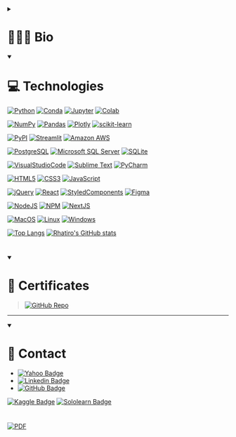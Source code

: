 <!-- <div style="display: inline"> -->
<!--   &nbsp;<img width='50' height='50' src="https://raw.githubusercontent.com/devicons/devicon/v2.15.1/icons/github/github-original.svg" />&nbsp; -->
<!--   &nbsp;<img width='50' height='50' src="https://cdn.jsdelivr.net/gh/devicons/devicon/icons/python/python-original.svg" />&nbsp; -->
<!--   &nbsp;&nbsp;<img width='50' height='50' src="https://cdn.jsdelivr.net/gh/devicons/devicon/icons/r/r-original.svg" />&nbsp;&nbsp;&nbsp; -->
<!-- </div>  -->

<details>
  <summary><h1>👨🏻‍💻 Bio</h1></summary>

| EN | PT |
| --- | --- |
| Professional with an evolving career in the field of data science. | Profissional com carreira em evolução na área de ciência de dados. |
| Solid experience in processing, manipulating and visualizing data using Python, SQL and major libraries such as NumPy, Pandas, Matplotlib, Seaborn, Plotly and Scikit-learn, as well as familiarity with development environments such as Anaconda and Jupyter Notebook. | Sólida experiência em tratamento, manipulação e visualização de dados com utilização de linguagens Python, SQL e principais bibliotecas, como NumPy, Pandas, Matplotlib, Seaborn, Plotly e Scikit-learn, além de familiaridade com ambientes de desenvolvimento como Anaconda e Jupyter Notebook. |
| Skills in descriptive/exploratory analysis (EDA), CRISP-DM methodology, construction and application of Machine Learning algorithms, statistical classification and regression models, along with scripting and deploy via Streamlit. | Habilidades em análise descritiva/exploratória (EDA), metodologia CRISP-DM, construção e aplicação de algoritmos de Machine Learning, modelos estatísticos de classificação e regressão, juntamente com scripting e deploy via Streamlit. |
| Familiarity with the cloud service platform AWS (Amazon Web Services) and services for computation and data analysis such as S3 and Athena. | Familiaridade com a plataforma de serviços em nuvem AWS (Amazon Web Services) e os serviços para computação e análise de dados como S3 e Athena. |
| Experience with the PostgreSQL Database Management System, including creating and manipulating tables, SQL queries, and notions of performance optimization. | Experiência com o Sistema de Gerenciamento de Banco de Dados PostgreSQL, incluindo criação e manipulação de tabelas, consultas SQL, e noções de otimização de desempenho. |
| Solid knowledge in Git and GitHub version control system, including repository management, code versioning, conflict resolution and team collaboration. | Conhecimento sólido em sistema de controle de versão Git e GitHub, incluindo gerenciamento de repositórios, versionamento de código, resolução de conflitos e colaboração em equipe. |
| Complementary skills in Front-End development and responsive design, with experience in HTML, CSS, JavaScript and React. | Habilidades complementares em desenvolvimento Front-End e design responsivo, com experiência em HTML, CSS, JavaScript e React. |

</details>

<!--  -->
<!--  -->

<details open>
  <summary>
    <h1>💻 Technologies</h1>
  </summary>
  
[![Python](https://img.shields.io/badge/Python-FFD43B?logo=python&logoColor=blue)]()
[![Conda](https://img.shields.io/badge/conda-342B029.svg?logo=anaconda&logoColor=white)]()
[![Jupyter](https://img.shields.io/badge/Jupyter-F37626.svg?logo=Jupyter&logoColor=white)]()
[![Colab](https://img.shields.io/badge/Colab-F9AB00?logo=googlecolab&color=525252)]()

[![NumPy](https://img.shields.io/badge/Numpy-777BB4?logo=numpy&logoColor=white)]()
[![Pandas](https://img.shields.io/badge/Pandas-2C2D72?logo=pandas&logoColor=white)]()
[![Plotly](https://img.shields.io/badge/Plotly-239120?logo=plotly&logoColor=white)]()
[![scikit-learn](https://img.shields.io/badge/scikit_learn-F7931E?logo=scikit-learn&logoColor=white)]()
<!-- [![SciPy](https://img.shields.io/badge/SciPy-654FF0?logo=SciPy&logoColor=white)]() -->

[![PyPI](https://img.shields.io/badge/pypi-3775A9?logo=pypi&logoColor=white)]()
[![Streamlit](https://img.shields.io/badge/Streamlit-FF4B4B?logo=Streamlit&logoColor=white)]()
[![Amazon AWS](https://img.shields.io/badge/Amazon_AWS-FF9900?logo=amazonaws&logoColor=white)]()

[![PostgreSQL](https://img.shields.io/badge/PostgreSQL-316192?logo=postgresql&logoColor=white)]()
[![Microsoft SQL Server](https://img.shields.io/badge/Microsoft%20SQL%20Server-CC2927?logo=microsoft%20sql%20server&logoColor=white)]()
[![SQLite](https://img.shields.io/badge/SQLite-07405E?logo=sqlite&logoColor=white)]()

[![VisualStudioCode](https://img.shields.io/badge/Visual_Studio_Code-0078D4?logo=visual%20studio%20code&logoColor=white)]()
[![Sublime Text](https://img.shields.io/badge/sublime_text-%23575757.svg?logo=sublime-text&logoColor=important)]()
[![PyCharm](https://img.shields.io/badge/PyCharm-000000.svg?logo=PyCharm&logoColor=white)]()

[![HTML5](https://img.shields.io/badge/HTML5-E34F26?logo=html5&logoColor=white)]()
[![CSS3](https://img.shields.io/badge/CSS3-1572B6?logo=css3&logoColor=white)]()
[![JavaScript](https://img.shields.io/badge/JavaScript-323330?logo=javascript&logoColor=F7DF1E)]()
<!-- [![TypeScript](https://img.shields.io/badge/TypeScript-007ACC?logo=typescript&logoColor=white)]() -->

[![jQuery](https://img.shields.io/badge/jQuery-0769AD?logo=jquery&logoColor=white)]()
[![React](https://img.shields.io/badge/React-20232A?logo=react&logoColor=61DAFB)]()
[![StyledComponents](https://img.shields.io/badge/styled--components-DB7093?logo=styled-components&logoColor=white)]()
[![Figma](https://img.shields.io/badge/Figma-F24E1E?logo=figma&logoColor=white)]()

[![NodeJS](https://img.shields.io/badge/Node.js-339933?logo=nodedotjs&logoColor=white)]()
[![NPM](https://img.shields.io/badge/npm-CB3837?logo=npm&logoColor=white)]()
[![NextJS](https://img.shields.io/badge/next.js-000000?logo=nextdotjs&logoColor=white)]()

[![MacOS](https://img.shields.io/badge/mac%20os-000000?logo=apple&logoColor=white)]()
[![Linux](https://img.shields.io/badge/Linux-FCC624?logo=linux&logoColor=black)]()
[![Windows](https://img.shields.io/badge/Windows-0078D6?logo=windows&logoColor=white)]()

<!--  -->

<!-- [![Top Langs](https://github-readme-stats.vercel.app/api/top-langs/?username=rhatiro&theme=transparent)]() -->

[![Top Langs](https://github-readme-stats.vercel.app/api/top-langs/?username=rhatiro&layout=compact&theme=transparent)]()
[![Rhatiro's GitHub stats](https://github-readme-stats.vercel.app/api?username=rhatiro&theme=transparent)]()

<!--  -->

</details>

<!--  -->
<!--  -->

#

<details open>
  <summary><h1>📜 Certificates</h1></summary>

> [![GitHub Repo](https://img.shields.io/badge/repo-https://github.com/rhatiro/certificados-transparent?&logo=github&logoColor=white)](https://github.com/rhatiro/certificados)

</details>

<!--  -->
<!--  -->
---
<!--  -->
<!--  -->

<details open>
  <summary><h1>📩 Contact</h1></summary>

- [![Yahoo Badge](https://img.shields.io/badge/roberto.nishiyama@yahoo.com.br-410093?logo=yahoo)](mailto:roberto.nishiyama@yahoo.com.br)
- [![Linkedin Badge](https://img.shields.io/badge/Roberto%20Hatiro-blue?logo=linkedin&logoColor=white)](https://www.linkedin.com/in/rhatiro/)
- [![GitHub Badge](https://img.shields.io/badge/rhatiro-black?logo=github&logoColor=white)](https://github.com/rhatiro)

[![Kaggle Badge](https://img.shields.io/badge/Kaggle-20BEFF?logo=Kaggle&logoColor=white)](https://www.kaggle.com/robertohatiro)
[![Sololearn Badge](https://img.shields.io/badge/Sololearn-3a464b?logo=Sololearn&logoColor=white)](https://www.sololearn.com/profile/25785988)

#

[![PDF](https://img.shields.io/badge/PDF-Resume%20(CV)-transparent?&logo=adobe-acrobat-reader&logoColor=white)](https://raw.githubusercontent.com/rhatiro/rhatiro/main/resume/Cientista%20de%20Dados/CV%20-%20Roberto%20Hatiro%20-%20Cientista%20de%20Dados.pdf)
  
</details>

<!--  -->

<!---
rhatiro/rhatiro is a ✨ special ✨ repository because its `README.md` (this file) appears on your GitHub profile.
You can click the Preview link to take a look at your changes.
--->
